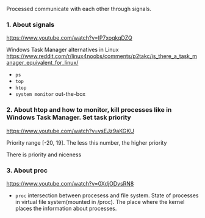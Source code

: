 Processed communicate with each other through signals.

### 1. About signals
https://www.youtube.com/watch?v=lP7xoqkqDZQ

Windows Task Manager alternatives in Linux\
https://www.reddit.com/r/linux4noobs/comments/p2takc/is_there_a_task_manager_equivalent_for_linux/

- `ps`
- `top`
- `htop`
- `system monitor` out-the-box

### 2. About htop and how to __monitor__, kill processes like in Windows Task Manager. Set task priority
https://www.youtube.com/watch?v=vsEJz9aKGKU

Priority range [-20, 19]. The less this number, the higher priority

There is priority and niceness

### 3. About proc
https://www.youtube.com/watch?v=0XdjODvsRN8

- `proc` intersection between procesess and file system. State of processes in virtual file system(mounted in /proc). The place where the kernel places the information about processes.
